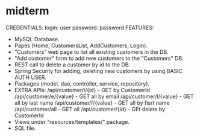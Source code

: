 # midterm
CREDENTIALS:
    login: user
    password: password
FEATURES:
 * MySQL Database.
 * Papes (Home, CustomersList, AddCustomers, Login).
 * "Customers" web page to list all existing customers in the DB.
 * "Add customer" form to add new customers to the "Customers" DB.
 * REST call to delete a customer by id to the DB.
 * Spring Security for adding, deleting new customers by using BASIC AUTH USER.
 * Packages (model, dao, controller, service, repository).
 * EXTRA APIs:
    /api/customer/i/{id}      -  GET by CustomerId
    /api/customer/e/{value}   -  GET all by email
    /api/customer/l/{value}   -  GET all by last name
    /api/customer/f/{value}   -  GET all by fisrt name
    /api/customer/all         -  GET all
    /api/customer/{id}        -  GEt delete by CustomerId
 * Views under "resources/templates/" package.
 * SQL file.
